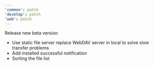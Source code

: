 ```yaml
---
'common': patch
'desktop': patch
'web': patch
---
```


Release new beta version

- Use static file server replace WebDAV server in local to solve slow transfer problems
- Add installed successful notification
- Sorting the file list
